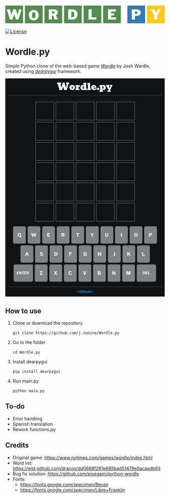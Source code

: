 <p align="center">
    <img src="imgs/wordlepy.png" alt="Logo img"/>
</p>

[![License](https://img.shields.io/badge/License-MIT-green.svg)](https://www.mit.edu/~amini/LICENSE.md)

# Wordle.py

Simple Python clone of the web-based game _[Wordle](https://www.nytimes.com/games/wordle/index.html)_ by Josh Wardle, created using _[dearpygui](https://github.com/hoffstadt/DearPyGui)_ framework.

<p align="center">
    <img src="imgs/example.gif" alt="Example gif"/>
</p>

## How to use

1.  Clone or download the repository

        git clone https://github.com/j-zunino/Wordle.py

2.  Go to the folder

        cd Wordle.py

3.  Install dearpygui

        pip install dearpygui

4.  Run main.py

        python main.py

## To-do

- Error handling
- Spanish translation
- Rework functions.py

## Credits

- Original game: https://www.nytimes.com/games/wordle/index.html
- Word list: https://gist.github.com/dracos/dd0668f281e685bad51479e5acaadb93
- Bug fix solution: https://github.com/pixegami/python-wordle
- Fonts:
  - https://fonts.google.com/specimen/Bevan
  - https://fonts.google.com/specimen/Libre+Franklin
